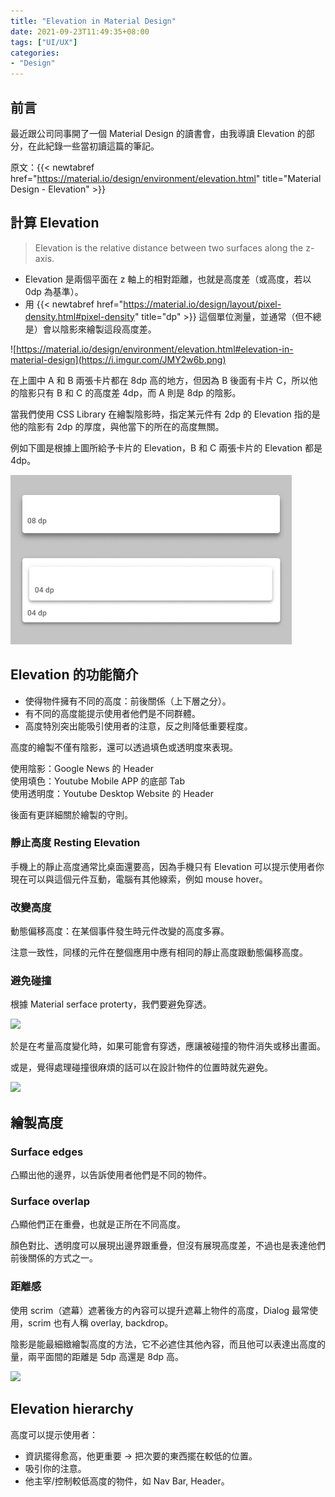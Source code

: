 ```yaml
---
title: "Elevation in Material Design"
date: 2021-09-23T11:49:35+08:00
tags: ["UI/UX"]
categories:
- "Design"
---
```


## 前言

最近跟公司同事開了一個 Material Design 的讀書會，由我導讀 Elevation 的部分，在此紀錄一些當初讀這篇的筆記。

原文：{{< newtabref  href="https://material.io/design/environment/elevation.html" title="Material Design - Elevation" >}}


## 計算 Elevation

> Elevation is the relative distance between two surfaces along the z-axis.

- Elevation 是兩個平面在 z 軸上的相對距離，也就是高度差（或高度，若以 0dp 為基準）。
- 用 {{< newtabref  href="https://material.io/design/layout/pixel-density.html#pixel-density" title="dp" >}} 這個單位測量，並通常（但不總是）會以陰影來繪製這段高度差。

![https://material.io/design/environment/elevation.html#elevation-in-material-design](https://i.imgur.com/JMY2w6b.png)

在上圖中 A 和 B 兩張卡片都在 8dp 高的地方，但因為 B 後面有卡片 C，所以他的陰影只有 B 和 C 的高度差 4dp，而 A 則是 8dp 的陰影。

當我們使用 CSS Library 在繪製陰影時，指定某元件有 2dp 的 Elevation 指的是他的陰影有 2dp 的厚度，與他當下的所在的高度無關。

例如下圖是根據上圖所給予卡片的 Elevation，B 和 C 兩張卡片的 Elevation 都是 4dp。

![example of depicting elevation](/20210914/elevation-1.png)


## Elevation 的功能簡介

- 使得物件擁有不同的高度：前後關係（上下層之分）。
- 有不同的高度能提示使用者他們是不同群體。
- 高度特別突出能吸引使用者的注意，反之則降低重要程度。

高度的繪製不僅有陰影，還可以透過填色或透明度來表現。

使用陰影：Google News 的 Header  
使用填色：Youtube Mobile APP 的底部 Tab  
使用透明度：Youtube Desktop Website 的 Header  

後面有更詳細關於繪製的守則。


### 靜止高度 Resting Elevation

手機上的靜止高度通常比桌面還要高，因為手機只有 Elevation 可以提示使用者你現在可以與這個元件互動，電腦有其他線索，例如 mouse hover。


### 改變高度

動態偏移高度：在某個事件發生時元件改變的高度多寡。

注意一致性，同樣的元件在整個應用中應有相同的靜止高度跟動態偏移高度。


### 避免碰撞

根據 Material serface proterty，我們要避免穿透。

![](https://i.imgur.com/LmCYFkh.png)

於是在考量高度變化時，如果可能會有穿透，應讓被碰撞的物件消失或移出畫面。

或是，覺得處理碰撞很麻煩的話可以在設計物件的位置時就先避免。

![](https://i.imgur.com/mOCkaZl.png)


## 繪製高度

### Surface edges

凸顯出他的邊界，以告訴使用者他們是不同的物件。


### Surface overlap

凸顯他們正在重疊，也就是正所在不同高度。

顏色對比、透明度可以展現出邊界跟重疊，但沒有展現高度差，不過也是表達他們前後關係的方式之一。


### 距離感

使用 scrim（遮幕）遮著後方的內容可以提升遮幕上物件的高度，Dialog 最常使用，scrim 也有人稱 overlay, backdrop。

陰影是能最細緻繪製高度的方法，它不必遮住其他內容，而且他可以表達出高度的量，兩平面間的距離是 5dp 高還是 8dp 高。

![](https://i.imgur.com/ikGjqux.png)


## Elevation hierarchy

高度可以提示使用者：
- 資訊擺得愈高，他更重要 -> 把次要的東西擺在較低的位置。
- 吸引你的注意。
- 他主宰/控制較低高度的物件，如 Nav Bar, Header。

